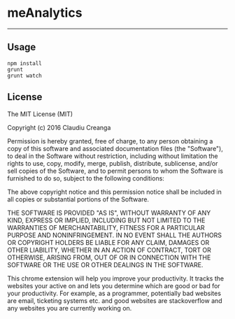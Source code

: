 # meAnalytics
___

## Usage
```
npm install
grunt
grunt watch
```

## License

The MIT License (MIT)

Copyright (c) 2016 Claudiu Creanga

Permission is hereby granted, free of charge, to any person obtaining a copy
of this software and associated documentation files (the "Software"), to deal
in the Software without restriction, including without limitation the rights
to use, copy, modify, merge, publish, distribute, sublicense, and/or sell
copies of the Software, and to permit persons to whom the Software is
furnished to do so, subject to the following conditions:

The above copyright notice and this permission notice shall be included in
all copies or substantial portions of the Software.

THE SOFTWARE IS PROVIDED "AS IS", WITHOUT WARRANTY OF ANY KIND, EXPRESS OR
IMPLIED, INCLUDING BUT NOT LIMITED TO THE WARRANTIES OF MERCHANTABILITY,
FITNESS FOR A PARTICULAR PURPOSE AND NONINFRINGEMENT.  IN NO EVENT SHALL THE
AUTHORS OR COPYRIGHT HOLDERS BE LIABLE FOR ANY CLAIM, DAMAGES OR OTHER
LIABILITY, WHETHER IN AN ACTION OF CONTRACT, TORT OR OTHERWISE, ARISING FROM,
OUT OF OR IN CONNECTION WITH THE SOFTWARE OR THE USE OR OTHER DEALINGS IN
THE SOFTWARE.

This chrome extension will help you improve your productivity. It tracks the websites your active on and lets you determine which are good or bad for your productivity. For example, as a programmer, potentially bad websites are email, ticketing systems etc. and good websites are stackoverflow and any websites you are currently working on.
